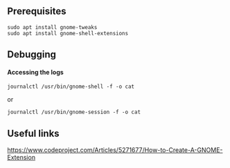 ## Prerequisites
```
sudo apt install gnome-tweaks
sudo apt install gnome-shell-extensions
```

## Debugging

#### Accessing the logs
```
journalctl /usr/bin/gnome-shell -f -o cat
```
or
```
journalctl /usr/bin/gnome-session -f -o cat
```

## Useful links
https://www.codeproject.com/Articles/5271677/How-to-Create-A-GNOME-Extension